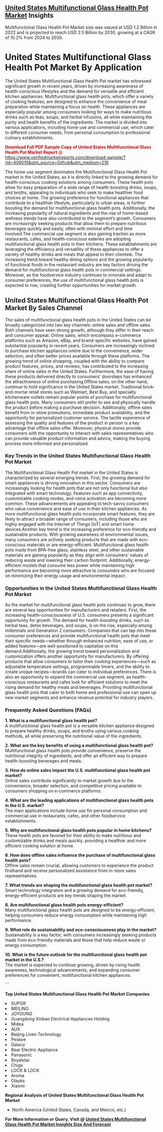 <h2><a href="https://www.verifiedmarketreports.com/download-sample/?rid=409010&amp;utm_source=Github&amp;utm_medium=216" target="_blank">United States Multifunctional Glass Health Pot Market</a> Insights</h2><p>Multifunctional Glass Health Pot Market size was valued at USD 1.2 Billion in 2022 and is projected to reach USD 2.5 Billion by 2030, growing at a CAGR of 10.2% from 2024 to 2030.</p><p><h1>United States Multifunctional Glass Health Pot Market By Application</h1><p>The United States Multifunctional Glass Health Pot market has witnessed significant growth in recent years, driven by increasing awareness of health-conscious lifestyles and the demand for versatile and efficient kitchen appliances. Multifunctional glass health pots, which offer a variety of cooking features, are designed to enhance the convenience of meal preparation while maintaining a focus on health. These appliances are especially popular among consumers looking for ways to make nutritious drinks such as teas, soups, and herbal infusions, all while maintaining the purity and health benefits of the ingredients. The market is divided into various applications, including home use and commercial use, which cater to different consumer needs, from personal consumption to professional culinary establishments.<p><span class=""><span style="color: #ff0000;"><strong>Download Full PDF Sample Copy of United States Multifunctional Glass Health Pot Market Report</strong> @ </span><a href="https://www.verifiedmarketreports.com/download-sample/?rid=409010&amp;utm_source=Github&amp;utm_medium=216" target="_blank">https://www.verifiedmarketreports.com/download-sample/?rid=409010&amp;utm_source=Github&amp;utm_medium=216</a></span></p></p><p>The home use segment dominates the Multifunctional Glass Health Pot market in the United States, as it is directly linked to the growing demand for health-conscious cooking solutions among consumers. These health pots allow for easy preparation of a wide range of health-boosting drinks, soups, and broths, appealing to individuals who seek to make healthier food choices at home. The growing preference for functional appliances that contribute to a healthier lifestyle, particularly in urban areas, is further boosting the demand for multifunctional glass health pots. Additionally, the increasing popularity of natural ingredients and the rise of home-based wellness trends have also contributed to the segment’s growth. Consumers are increasingly seeking products that allow them to prepare nutritious beverages quickly and easily, often with minimal effort and time involved.The commercial use segment is also gaining traction as more restaurants, cafes, and health-conscious eateries are adopting multifunctional glass health pots in their kitchens. These establishments are leveraging the efficiency and versatility of these appliances to offer a variety of healthy drinks and meals that appeal to their clientele. The increasing trend toward healthy dining options and the growing popularity of functional foods in the restaurant industry are key factors driving the demand for multifunctional glass health pots in commercial settings. Moreover, as the foodservice industry continues to innovate and adapt to consumer preferences, the use of multifunctional glass health pots is expected to rise, creating further opportunities for market growth.</p><h2>United States Multifunctional Glass Health Pot Market By Sales Channel</h2><p>The sales of multifunctional glass health pots in the United States can be broadly categorized into two key channels: online sales and offline sales. Both channels have seen strong growth, although they differ in their reach and consumer appeal. Online sales, which encompass e-commerce platforms such as Amazon, eBay, and brand-specific websites, have gained substantial popularity in recent years. Consumers are increasingly inclined to purchase kitchen appliances online due to the convenience, wider selection, and often better prices available through these platforms. The growing trend of online shopping, coupled with the ability to compare product features, prices, and reviews, has contributed to the increasing share of online sales in the United States. Furthermore, the ease of having these products delivered directly to consumers' doorsteps has enhanced the attractiveness of online purchasing.Offline sales, on the other hand, continue to hold significance in the United States market. Traditional brick-and-mortar retail stores such as Walmart, Best Buy, and specialty kitchenware outlets remain popular points of purchase for multifunctional glass health pots. Many consumers still prefer to see and physically handle the product before making a purchase decision. Additionally, offline sales benefit from in-store promotions, immediate product availability, and the opportunity for personalized customer service. The tactile experience of assessing the quality and features of the product in person is a key advantage that offline sales offer. Moreover, physical stores provide consumers with the opportunity to interact with sales representatives who can provide valuable product information and advice, making the buying process more informed and personalized.</p><h3>Key Trends in the United States Multifunctional Glass Health Pot Market</h3><p>The Multifunctional Glass Health Pot market in the United States is characterized by several emerging trends. First, the growing demand for smart appliances is driving innovation in this sector. Consumers are increasingly looking for health pots that are not only functional but also integrated with smart technology. Features such as app connectivity, customizable cooking modes, and voice activation are becoming more common. These advancements are appealing to tech-savvy consumers who value convenience and ease of use in their kitchen appliances. As more multifunctional glass health pots incorporate smart features, they are likely to attract a broader range of consumers, including those who are highly engaged with the Internet of Things (IoT) and smart home devices.Another key trend is the increasing preference for eco-friendly and sustainable products. With growing awareness of environmental issues, many consumers are actively seeking products that are made with eco-conscious materials or are energy-efficient. Multifunctional glass health pots made from BPA-free glass, stainless steel, and other sustainable materials are gaining popularity as they align with consumers’ values of reducing waste and lowering their carbon footprint. Additionally, energy-efficient models that consume less power while maintaining high performance are becoming more attractive to consumers who are focused on minimizing their energy usage and environmental impact.</p><h3>Opportunities in the United States Multifunctional Glass Health Pot Market</h3><p>As the market for multifunctional glass health pots continues to grow, there are several key opportunities for manufacturers and retailers. First, the increasing health-consciousness of U.S. consumers presents a significant opportunity for growth. The demand for health-boosting drinks, such as herbal teas, detox beverages, and soups, is on the rise, especially among millennials and Generation Z consumers. Companies that can tap into these consumer preferences and provide multifunctional health pots that meet their specific needs—whether through enhanced nutrition, ease of use, or added features—are well-positioned to capitalize on this demand.Additionally, the growing trend toward personalization and customization offers another opportunity for manufacturers. By offering products that allow consumers to tailor their cooking experiences—such as adjustable temperature settings, programmable timers, and the ability to create unique recipes—brands can cater to individual preferences. There is also an opportunity to expand the commercial use segment, as health-conscious restaurants and cafes look for efficient solutions to meet the rising demand for healthy meals and beverages. Providing multifunctional glass health pots that cater to both home and professional use can open up new market segments and enhance revenue potential for industry players.</p><h3>Frequently Asked Questions (FAQs)</h3><p><strong>1. What is a multifunctional glass health pot?</strong><br> A multifunctional glass health pot is a versatile kitchen appliance designed to prepare healthy drinks, soups, and broths using various cooking methods, all while preserving the nutritional value of the ingredients.</p><p><strong>2. What are the key benefits of using a multifunctional glass health pot?</strong><br> Multifunctional glass health pots provide convenience, preserve the nutritional integrity of ingredients, and offer an efficient way to prepare health-boosting beverages and meals.</p><p><strong>3. How do online sales impact the U.S. multifunctional glass health pot market?</strong><br> Online sales contribute significantly to market growth due to the convenience, broader selection, and competitive pricing available to consumers shopping on e-commerce platforms.</p><p><strong>4. What are the leading applications of multifunctional glass health pots in the U.S. market?</strong><br> The main applications include home use for personal consumption and commercial use in restaurants, cafes, and other foodservice establishments.</p><p><strong>5. Why are multifunctional glass health pots popular in home kitchens?</strong><br> These health pots are favored for their ability to make nutritious and customizable drinks and meals quickly, providing a healthier and more efficient cooking solution at home.</p><p><strong>6. How does offline sales influence the purchase of multifunctional glass health pots?</strong><br> Offline sales remain crucial, allowing customers to experience the product firsthand and receive personalized assistance from in-store sales representatives.</p><p><strong>7. What trends are shaping the multifunctional glass health pot market?</strong><br> Smart technology integration and a growing demand for eco-friendly, energy-efficient products are key trends shaping the market.</p><p><strong>8. Are multifunctional glass health pots energy-efficient?</strong><br> Many multifunctional glass health pots are designed to be energy-efficient, helping consumers reduce energy consumption while maintaining high performance.</p><p><strong>9. What role do sustainability and eco-consciousness play in the market?</strong><br> Sustainability is a key factor, with consumers increasingly seeking products made from eco-friendly materials and those that help reduce waste or energy consumption.</p><p><strong>10. What is the future outlook for the multifunctional glass health pot market in the U.S.?</strong><br> The market is expected to continue growing, driven by rising health awareness, technological advancements, and expanding consumer preferences for convenient, multifunctional kitchen appliances.</p>```</p><p><strong>Top United States Multifunctional Glass Health Pot Market Companies</strong></p><div data-test-id=""><p><li>SUPOR</li><li> MEILING</li><li> JOYOUNG</li><li> Guangdong Xinbao Electrical Appliances Holding</li><li> Midea</li><li> AUX</li><li> Beijing Liven Technology</li><li> Peskoe</li><li> Galanz</li><li> Bear Electric Appliance</li><li> Panasonic</li><li> Royalstar</li><li> Chigo</li><li> LOCK & LOCK</li><li> Aroma</li><li> Olayks</li><li> Xiaomi</li></p><div><strong>Regional Analysis of&nbsp;United States Multifunctional Glass Health Pot Market</strong></div><ul><li dir="ltr"><p dir="ltr">North America&nbsp;(United States, Canada, and Mexico, etc.)</p></li></ul><p><strong>For More Information or Query, Visit @&nbsp;</strong><strong><a href="https://www.verifiedmarketreports.com/product/multifunctional-glass-health-pot-market/?utm_source=Github&amp;utm_medium=216" target="_blank">United States Multifunctional Glass Health Pot Market Insights Size And Forecast</a></strong></p></div>
